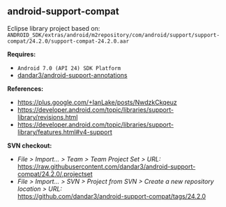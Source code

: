 ## android-support-compat

Eclipse library project based on:<br/>
`ANDROID_SDK/extras/android/m2repository/com/android/support/support-compat/24.2.0/support-compat-24.2.0.aar`

**Requires:**
- `Android 7.0 (API 24) SDK Platform`
- [dandar3/android-support-annotations](https://github.com/dandar3/android-support-annotations)

**References:**
- https://plus.google.com/+IanLake/posts/NwdzkCkqeuz
- https://developer.android.com/topic/libraries/support-library/revisions.html
- https://developer.android.com/topic/libraries/support-library/features.html#v4-support

**SVN checkout:**
- _File > Import... > Team > Team Project Set > URL:_<br/>
  https://raw.githubusercontent.com/dandar3/android-support-compat/24.2.0/.projectset
- _File > Import... > SVN > Project from SVN > Create a new repository location > URL:_<br/> 
  https://github.com/dandar3/android-support-compat/tags/24.2.0